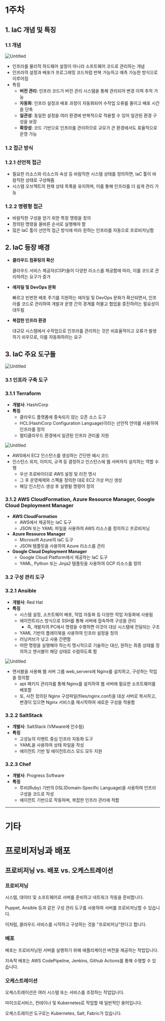 # 1주차

## 1. IaC 개념 및 특징

### 1.1 개념

![Untitled](1%E1%84%8C%E1%85%AE%E1%84%8E%E1%85%A1%20bfaadccf2bd847f89ff9190b50a5cbb5/Untitled.png)

- 인프라를 물리적 하드웨어 설정이 아니라 소프트웨어 코드로 관리하는 개념
- 인프라의 설정과 배포가 프로그래밍 코드처럼 반복 가능하고 예측 가능한 방식으로 이루어짐
- 특징
    - **버전 관리**: 인프라 코드가 버전 관리 시스템을 통해 관리되어 변경 이력 추적 가능
    - **자동화**: 인프라 설정과 배포 과정이 자동화되어 수작업 오류를 줄이고 배포 시간을 단축
    - **일관성**: 동일한 설정을 여러 환경에 반복적으로 적용할 수 있어 일관된 환경 구성을 보장
    - **확장성**: 코드 기반으로 인프라를 관리하므로 규모가 큰 환경에서도 효율적으로 운영 가능

### 1.2 접근 방식

### 1.2.1 선언적 접근

- 필요한 리소스와 리소스의 속성 등 바람직한 시스템 상태를 정의하면, IaC 툴이 바람직한 상태로 구성해줌
- 시스템 오브젝트의 현재 상태 목록을 유지하며, 이를 통해 인프라를 더 쉽게 관리 가능

### 1.2.2 명령형 접근

- 바람직한 구성을 얻기 위한 특정 명령을 정의
- 정의된 명령을 올바른 순서로 실행해야 함
- 많은 IaC 툴이 선언적 접근 방식에 따라 원하는 인프라를 자동으로 프로비저닝함

## 2. IaC 등장 배경

- **클라우드 컴퓨팅의 확산**
    
    클라우드 서비스 제공자(CSP)들이 다양한 리소스를 제공함에 따라, 이를 코드로 관리하려는 요구가 증가
    
- **애자일 및 DevOps 문화**
    
    빠르고 빈번한 배포 주기를 지원하는 애자일 및 DevOps 문화가 확산되면서, 인프라를 코드로 관리하여 개발과 운영 간의 경계를 허물고 협업을 증진하려는 필요성이 대두됨
    
- **복잡한 인프라 환경**
    
    대규모 시스템에서 수작업으로 인프라를 관리하는 것은 비효율적이고 오류가 발생하기 쉬우므로, 이를 자동화하려는 요구
    

## 3. IaC 주요 도구들

![Untitled](1%E1%84%8C%E1%85%AE%E1%84%8E%E1%85%A1%20bfaadccf2bd847f89ff9190b50a5cbb5/Untitled%201.png)

### 3.1 인프라 구축 도구

### 3.1.1 Terraform

- **개발사**: HashiCorp
- **특징**
    - 클라우드 플랫폼에 종속되지 않는 오픈 소스 도구
    - HCL(HashiCorp Configuration Language)이라는 선언적 언어를 사용하여 인프라를 정의
    - 멀티클라우드 환경에서 일관된 인프라 관리를 지원

![Untitled](1%E1%84%8C%E1%85%AE%E1%84%8E%E1%85%A1%20bfaadccf2bd847f89ff9190b50a5cbb5/Untitled%202.png)

- AWS에서 EC2 인스턴스를 생성하는 간단한 예시 코드
- 인스턴스 위치, 이미지, 규격 등 결정하고 인스턴스에 웹 서버까지 설치하는 역할 수행
    - 우선 프로바이더로 AWS 설정 및 리전 명시
    - 그 후 운영체제와 스펙을 정의한 대로 EC2 가상 머신 생성
    - 해당 인스턴스 생성 후 실행될 명령어 정의

### 3.1.2 AWS CloudFormation, Azure Resource Manager, Google Cloud Deployment Manager

- **AWS CloudFormation**
    - AWS에서 제공하는 IaC 도구
    - JSON 또는 YAML 파일을 사용하여 AWS 리소스를 정의하고 프로비저닝
- **Azure Resource Manager**
    - Microsoft Azure의 IaC 도구
    - JSON 템플릿을 사용하여 Azure 리소스를 관리
- **Google Cloud Deployment Manager**
    - Google Cloud Platform에서 제공하는 IaC 도구
    - YAML, Python 또는 Jinja2 템플릿을 사용하여 GCP 리소스를 정의

### 3.2 구성 관리 도구

### 3.2.1 Ansible

- **개발사**: Red Hat
- **특징**
    - 시스템 설정, 소프트웨어 배포, 작업 자동화 등 다양한 작업 자동화에 사용됨
    - 에이전트리스 방식으로 SSH를 통해 서버에 접속하여 구성을 관리
        - 즉, 개발자의 PC에서 명령을 수행하면 이것이 대상 시스템에 전달되는 구조
    - YAML 기반의 플레이북을 사용하여 인프라 설정을 정의
    - 러닝커브가 낮고 사용 간편함
    - 어떤 명령을 실행해야 하는지 명시적으로 기술하는 대신, 원하는 최종 상태를 정의하고 앤서블이 해당 상태로 수렴하도록 함

![Untitled](1%E1%84%8C%E1%85%AE%E1%84%8E%E1%85%A1%20bfaadccf2bd847f89ff9190b50a5cbb5/Untitled%203.png)

- 앤서블을 사용해 웹 서버 그룹 web_servers에 Nginx를 설치하고, 구성하는 작업을 정의함
    - apt 패키지 관리자를 통해 Nginx를 설치하여 웹 서버에 필요한 소프트웨어를 배포함
    - 또, 사전 정의된 Nginx 구성파일(files/nginx.conf)을 대상 서버로 복사하고, 변경이 있으면 Nginx 서비스를 재시작하여 새로운 구성을 적용함

### 3.2.2 SaltStack

- **개발사**: SaltStack (VMware에 인수됨)
- **특징**
    - 고성능의 이벤트 중심 인프라 자동화 도구
    - YAML을 사용하여 상태 파일을 작성
    - 에이전트 기반 및 에이전트리스 모드 모두 지원

### 3.2.3 Chef

- **개발사**: Progress Software
- **특징**
    - 루비(Ruby) 기반의 DSL(Domain-Specific Language)을 사용하여 인프라 구성을 코드로 작성
    - 에이전트 기반으로 작동하며, 복잡한 인프라 관리에 적합

---

# 기타

# 프로비저닝과 배포

## 프로비저닝 vs. 배포 vs. 오케스트레이션

### 프로비저닝

시스템, 데이터 및 소프트웨어로 서버를 준비하고 네트워크 작동을 준비합니다.

Puppet, Ansible 등과 같은 구성 관리 도구를 사용하여 서버를 프로비저닝할 수 있습니다.

이처럼, 클라우드 서비스를 시작하고 구성하는 것을 "프로비저닝"한다고 합니다.

### 배포

배포는 프로비저닝된 서버를 실행하기 위해 애플리케이션 버전을 제공하는 작업입니다.

지속적 배포는 AWS CodePipeline, Jenkins, Github Actions를 통해 수행할 수 있습니다.

### 오케스트레이션

오케스트레이션은 여러 시스템 또는 서비스를 조정하는 작업입니다.

마이크로서비스, 컨테이너 및 Kubernetes로 작업할 때 일반적인 용어입니다.

오케스트레이션 도구로는 Kubernetes, Salt, Fabric가 있습니다.
